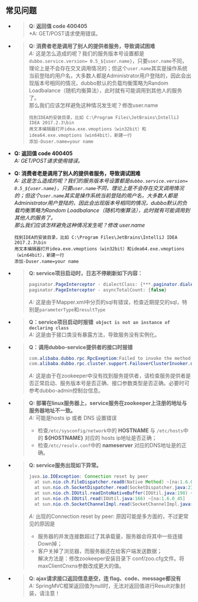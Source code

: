 ## 常见问题
* > **Q: 返回值 code 400405** <br> *A: GET/POST请求使用错误。
* > **Q: 消费者老是调用了别人的提供者服务，导致调试困难**<br> *A:* 这是怎么造成的呢？我们的服务版本号设置都是`dubbo.service.version= 0.5_${user.name}`，只要`user.name`不同，理论上是不会存在交叉调用情况的；但这个`user.name`其实是操作系统当前登陆的用户名，大多数人都是Administrator用户登陆的，因此会出现版本号相同的情况，dubbo默认的负载均衡策略为Random Loadbalance（随机均衡算法），此时就有可能调用到其他人的服务了。<br>那么我们应该怎样避免这种情况发生呢？修改user.name
    > ``` text
    > 找到IDEA的安装目录，比如 C:\Program Files\JetBrains\IntelliJ IDEA 2017.2.3\bin 
    > 用文本编辑器打开idea.exe.vmoptions（win32bit）和idea64.exe.vmoptions（win64bit），新建一行
    > 添加-Duser.name=your name
    > ```
    
* **Q: 返回值 code 400405** <br> *A: GET/POST请求使用错误。*
* **Q: 消费者老是调用了别人的提供者服务，导致调试困难**<br> *A: 这是怎么造成的呢？我们的服务版本号设置都是`dubbo.service.version= 0.5_${user.name}`，只要`user.name`不同，理论上是不会存在交叉调用情况的；但这个`user.name`其实是操作系统当前登陆的用户名，大多数人都是Administrator用户登陆的，因此会出现版本号相同的情况，dubbo默认的负载均衡策略为Random Loadbalance（随机均衡算法），此时就有可能调用到其他人的服务了。<br>那么我们应该怎样避免这种情况发生呢？修改 user.name*

    ``` text
    找到IDEA的安装目录，比如 C:\Program Files\JetBrains\IntelliJ IDEA 2017.2.3\bin 
    用文本编辑器打开idea.exe.vmoptions（win32bit）和idea64.exe.vmoptions（win64bit），新建一行
    添加-Duser.name=your name
    ```

* > **Q: service项目启动时，日志不停刷新如下内容：**
    > ``` java
    > paginator.PageInterceptor - dialectClass: {***.paginator.dialect.OracleDialect} 
    > paginator.PageInterceptor - asyncTotalCount: {false}  
    > ```
    > *A:* 这是由于Mapper.xml中分页的sql有错误，检查近期提交的sql，特别是`parameterType`和`resultType`
* > **Q：service项目启动时报错` object is not an instance of declaring class`**<br> *A:* 这是由于接口类没有暴露方法，导致服务没有实例化。
* > **Q：调用dubbo-service提供者的接口时报错**
    > ``` java
    > com.alibaba.dubbo.rpc.RpcExeptiom:Failed to invoke the method
    > com.alibaba.dubbo.rpc.cluster.support.FailoverClusterInvoker.doInvoke(FailoverClusterInvoker.java:101)
    > ```
    > *A:* 这是由于在zookeeper中没有找到服务提供者，请检查服务提供者是否正常启动、服务版本号是否正确、接口参数类型是否正确。必要时可参考dubbo-admin控制台信息。
* > **Q: 部署在linux服务器上，service服务在zookeeper上注册的地址与服务器地址不一致。** <br>*A:* 可能是hosts ip 或者 DNS 设置错误
    > +  检查`/etc/sysconfig/network`中的 **HOSTNAME** 与 `/etc/hosts`中的 **${HOSTNAME}** 对应的 hosts ip地址是否正确；
    > +  检查`/etc/resolv.conf`中的 **nameserver** 对应的DNS地址是的正确。
* > **Q: service服务出现如下异常。** 
    > ``` java
    > java.io.IOException: Connection reset by peer
    >   at sun.nio.ch.FileDispatcher.read0(Native Method) ~[na:1.6.0_45]
    >   at sun.nio.ch.SocketDispatcher.read(SocketDispatcher.java:21) ~[na:1.6.0_45]
    >   at sun.nio.ch.IOUtil.readIntoNativeBuffer(IOUtil.java:198) ~[na:1.6.0_45]
    >   at sun.nio.ch.IOUtil.read(IOUtil.java:166) ~[na:1.6.0_45]
    >   at sun.nio.ch.SocketChannelImpl.read(SocketChannelImpl.java:245) ~[na:1.6.0_45]
    > ```
    > *A:* 出现的Connection reset by peer: 原因可能是多方面的，不过更常见的原因是
    > +  服务器的并发连接数超过了其承载量，服务器会将其中一些连接Down掉；
    > +  客户关掉了浏览器，而服务器还在给客户端发送数据；<br>
    > 解决方法是：修改zookeeper安装目录下 conf/zoo.cfg文件。将maxClientCnxns参数改成更大的值。
* > **Q: ajax请求接口返回信息是空，连 flag、code、message都没有** <br>*A:* SpringMVC框架返回值为null时，无法对返回值进行Result对象封装，请注意！



